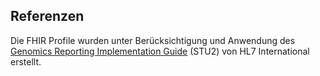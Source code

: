 ## Referenzen

Die FHIR Profile wurden unter Berücksichtigung und Anwendung des [Genomics Reporting Implementation Guide](http://hl7.org/fhir/uv/genomics-reporting/) (STU2) von HL7 International erstellt.